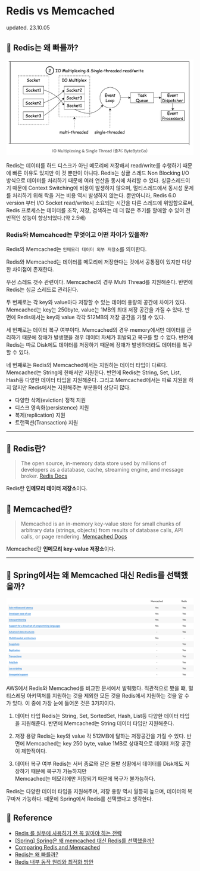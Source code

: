 # Redis vs Memcached 

updated. 23.10.05

## 📗 Redis는 왜 빠를까?

![img.png](img.png)

Redis는 데이터를 하드 디스크가 아닌 메모리에 저장해서 read/write를 수행하기 때문에 빠른 이유도 있지만 이 것 뿐만이 아니다.
Redis는 싱글 스레드 Non Blocking I/O방식으로 데이터를 처리하기 때문에 여러 연산을 동시에 처리할 수 있다. 싱글스레드이기 때문에
Context Switching에 비용이 발생하지 않으며, 멀티스레드에서 동시성 문제를 처리하기 위해 락을 거는 비용 역시 발생하지 않는다.
뿐만아니라, Redis 6.0 version 부터 I/O Socket read/write시 소요되는 시간을 다른 스레드에 위임함으로써, Redis 프로세스는 데이터를 조작, 저장, 검색하는 데 더 많은 주기를 할애할 수 있어 전반적인 성능이 향상되었다.(약 2.5배) 

### Redis와 Memcahced는 무엇이고 어떤 차이가 있을까?

Redis와 Memcached는 `인메모리 데이터 외부 저장소`를 의미한다.

Redis와 Memcached는 데이터를 메모리에 저장한다는 것에서 공통점이 있지만 다양한 차이점이 존재한다.

우선 스레드 갯수 관련이다. Memcached의 경우 Multi Thread를 지원해준다. 반면에 Redis는 싱글 스레드로 관리된다.

두 번째로는 각 key와 value마다 저장할 수 있는 데이터 용량의 공간에 차이가 있다. Memcached는 key는 250byte, value는 1MB의 최대 저장 공간을 가질 수 있다. 반면에 
Redis에서는 key와 value 각각 512MB의 저장 공간을 가질 수 있다.

세 번째로는 데이터 복구 여부이다. Memcached의 경우 memory에서만 데이터를 관리하기 때문에 장애가 발생했을 경우 데이터 자체가 휘발되고 복구를 할 수 없다.
반면에 Redis는 따로 Disk에도 데이터를 저장하기 때문에 장애가 발생하더라도 데이터를 복구할 수 있다.

네 번쨰로는 Redis와 Memcached에서는 지원하는 데이터 타입이 다르다. Memcached는 String에 한해서만 지원한다. 반면에 Redis는 String, Set, List, Hash등 다양한 데이터 타입을 지원해준다.
그리고 Memcached에서는 따로 지원을 하지 않지만 Redis에서는 지원해주는 부분들이 상당히 많다.
* 다양한 삭제(eviction) 정책 지원 
* 디스크 영속화(persistence) 지원
* 복제(replication) 지원
* 트랜잭션(Transaction) 지원

---
## 📗 Redis란?
> The open source, in-memory data store used by millions of developers as a database, cache, streaming engine, and message broker.
> [Redis Docs](https://redis.io/)

Redis란 **인메모리 데이터 저장소**이다. 

## 📗 Memcached란?

> Memcached is an in-memory key-value store for small chunks of arbitrary data (strings, objects) from results of database calls, API calls, or page rendering.
> [Memcached Docs](https://memcached.org/)

Memcached란 **인메모리 key-value 저장소**이다.

---


## 📗 Spring에서는 왜 Memcached 대신 Redis를 선택했을까?

![redis_and_memchaced_comparison.png](images/redis_and_memcached/redis_and_memchaced_comparison.png)

AWS에서 Redis와 Memcached를 비교한 문서에서 발췌했다. 
직관적으로 봤을 떄, 멀티스레딩 아키텍처를 지원하는 것을 제외한 모든 것을 Redis에서 지원하는 것을 알 수가 있다.
이 중에 가장 눈에 들어온 것은 3가지이다.

1. 데이터 타입
Redis는 String, Set, SortedSet, Hash, List등 다양한 데이터 타입을 지원해준다.
반면에 Memcached는 String 데이터 타입만 지원해준다.

2. 저장 용량
Redis는 key와 value 각 512MB에 달하는 저장공간을 가질 수 있다.
반면에 Memcached는 key 250 byte, value 1MB로 상대적으로 데이터 저장 공간이 제한적이다.

3. 데이터 복구 여부
Redis는 서버 종료와 같은 돌발 상황에서 데이터를 Disk에도 저장하기 때문에 복구가 가능하지만 <br>
Memcached는 메모리에만 저장되기 때문에 복구가 불가능하다.


Redis는 다양한 데이터 타입을 지원해주며, 저장 용량 역시 월등히 높으며, 데이터의 복구마저 가능하다.
때문에 Spring에서 Redis를 선택했다고 생각한다.



## 📗 Reference

* [Redis 를 실무에 사용하기 전 꼭 알아야 하는 전략](https://velog.io/@youngerjesus/Redis-%EB%A5%BC-%EC%8B%A4%EB%AC%B4%EC%97%90-%EC%82%AC%EC%9A%A9%ED%95%98%EA%B8%B0-%EC%A0%84-%EA%BC%AD-%EC%95%8C%EC%95%84%EC%95%BC-%ED%95%98%EB%8A%94-%EC%A0%84%EB%9E%B5)
* [[Spring] Spring은 왜 memcached 대신 Redis를 선택했을까?](https://deveric.tistory.com/65)
* [Comparing Redis and Memcached](https://aws.amazon.com/ko/elasticache/redis-vs-memcached/)
* [Redis는 왜 빠를까?](https://ryanpark.dev/24)
* [Redis 내부 동작 원리와 최적화 방안](https://s-core.co.kr/insight/view/redis-%EB%82%B4%EB%B6%80-%EB%8F%99%EC%9E%91-%EC%9B%90%EB%A6%AC%EC%99%80-%EC%B5%9C%EC%A0%81%ED%99%94-%EB%B0%A9%EC%95%88/)